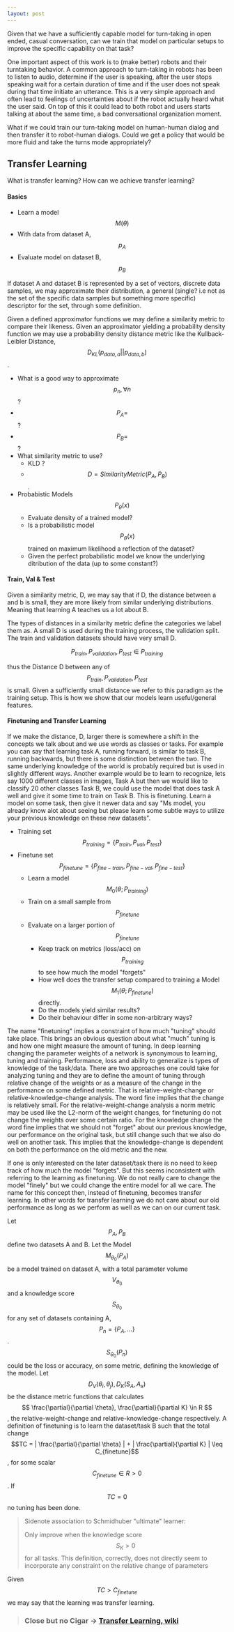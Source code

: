 ```yaml
---
layout: post
---
```


Given that we have a sufficiently capable model for turn-taking in open ended, casual
conversation, can we train that model on particular setups to improve the specific
capability on that task?

One important aspect of this work is to (make better) robots and their
turntaking behavior. A common approach to turn-taking in robots has been to
listen to audio, determine if the user is speaking, after the user stops
speaking wait for a certain duration of time and if the user does not speak
during that time initiate an utterance. This is a very simple approach and often
lead to feelings of uncertainties about if the robot actually heard what the
user said. On top of this it could lead to both robot and users starts talking
at about the same time, a bad conversational organization moment.

What if we could train our turn-taking model on human-human dialog and then
transfer it to robot-human dialogs. Could we get a policy that would be more
fluid and take the turns mode appropriately?

<!--more-->


## Transfer Learning


What is transfer learning? How can we achieve transfer learning?

#### Basics

* Learn a model $$ M(\theta) $$
* With data from dataset A, $$p_A$$
* Evaluate model on dataset B, $$p_B$$

If dataset A and dataset B is represented by a set of vectors, discrete data samples, we may
approximate their distribution, a general (single? i.e not as the set of the specific data samples
but something more specific) descriptor for the set, through some definition.

Given a defined approximator functions we may define a similarity metric to compare their likeness.
Given an approximator yielding a probability density function we may use a probability density
distance metric like the Kullback-Leibler Distance, $$ D_{KL}(p_{data, a} || p_{data, b}) $$.

* What is a good way to approximate $$ p_n, \forall n $$ ?
* $$ P_A = $$ ?
* $$ P_B = $$ ?
* What similarity metric to use?
  - KLD ?
  - $$ D = SimilarityMetric(P_A, P_B) $$.
* Probabistic Models $$ P_{\theta}(x) $$
    - Evaluate density of a trained model?
    - Is a probabilistic model $$ P_{\theta}(x) $$ trained on maximum likelihood a reflection of the
        dataset?
    - Given the perfect probabilistic model we know the underlying ditribution of the data (up to
        some constant?)


#### Train, Val & Test

Given a similarity metric, D, we may say that if D, the distance between a and b is small, they are
more likely from similar underlying distributions. Meaning that learning A teaches us a lot about B.

The types of distances in a similarity metric define the categories we label them as. A small D
is used during the training process, the validation split. The train and validation datasets
should have very small D.

$$ P_{train}, P_{validation}, P_{test} \in P_{training}  $$

thus the Distance D between any of $$ P_{train}, P_{validation}, P_{test} $$ is small. Given a
sufficiently small distance we refer to this paradigm as the training setup. This is how we show
that our models learn useful/general features.

#### Finetuning and Transfer Learning

If we make the distance, D, larger there is somewhere a shift in the concepts we talk about and we
use words as classes or tasks. For example you can say that learning task A, running forward, is
similar to task B, running backwards, but there is some distinction between the two. The same
underlying knowledge of the world is probably required but is used in slightly different ways.
Another example would be to learn to recognize, lets say 1000 different classes in images, Task A
but then we would like to classify 20 other classes Task B, we could use the model that does task A
well and give it some time to train on Task B. This is finetuning. Learn a model on some task, then
give it newer data and say "Ms model, you already know alot about seeing but please learn some
subtle ways to utilize your previous knowledge on these new datasets".


* Training set $$ P_{training} = \{P_{train}, P_{val}, P_{test}\} $$
* Finetune set $$ P_{finetune} = \{P_{fine-train}, P_{fine-val}, P_{fine-test}\} $$
  * Learn a model $$ M_{0}(\theta;  P_{training} ) $$
  * Train on a small sample from $$ P_{finetune} $$
  * Evaluate on a larger portion of $$ P_{finetune} $$
    * Keep track on metrics (loss/acc) on $$ P_{training} $$ to see how much the model "forgets"
    * How well does the transfer setup compared to training a Model $$ M_{1}(\theta;  P_{finetune} ) $$ directly.
    * Do the models yield similar results?
    * Do their behaviour differ in some non-arbitrary ways?

The name "finetuning" implies a constraint of how much "tuning" should take place. This brings an
obvious question about what "much" tuning is and how one might measure the amount of tuning. In deep
learning changing the parameter weights of a network is synonymous to learning, tuning and training.
Performance, loss and ability to generalize is types of knowledge of the task/data. There are two
approaches one could take for analyzing tuning and they are to define the amount of tuning through
relative change of the weights or as a measure of the change in the performance on some defined
metric. That is relative-weight-change or relative-knowledge-change analysis. The word fine implies
that the change is relatively small. For the relative-weight-change analysis a norm metric may be
used like the L2-norm of the weight changes, for finetuning do not change the weights over some
certain ratio. For the knowledge change the word fine implies that we should not "forget" about our
previous knowledge, our performance on the original task, but still change such that we also do well
on another task. This implies that the knowledge-change is dependent on both the performance on the
old metric and the new.

If one is only interested on the later dataset/task there is no need to keep track of how much the
model "forgets". But this seems inconsistent with referring to the learning as finetuning. We do not
really care to change the model "finely" but we could change the entire model for all we care. The
name for this concept then, instead of finetuning, becomes transfer learning. In other words for
transfer learning we do not care about our old performance as long as we perform as well as we can
on our current task.

Let $$ P_A, P_B $$ define two datasets A and B. Let the Model $$M_{\theta_0}(P_A)$$ be a model
trained on dataset A, with a total parameter volume $$V_{\theta_0}$$ and a knowledge score $$
S_{\theta_0}$$ for any set of datasets containing A, $$P_n = \{P_A, ... \}$$.  $$ S_{\theta_0}(P_n)
$$ could be the loss or accuracy, on some metric, defining the knowledge of the model.  Let $$
D_V(\theta_i, \theta_j), D_K(S_A, A_x)$$ be the distance metric functions that calculates $$
\frac{\partial}{\partial \theta}, \frac{\partial}{\partial K} \in R $$, the relative-weight-change
and relative-knowledge-change respectively. A definition of finetuning is to learn the dataset/task
B such that the total change $$TC = | \frac{\partial}{\partial \theta} | + | \frac{\partial}{\partial K}
| \leq C_{finetune}$$, for some scalar $$C_{finetune} \in R > 0$$. If $$ TC = 0 $$ no tuning has been done.

> Sidenote association to Schmidhuber "ultimate" learner:
>
> Only improve when the knowledge score
> $$S_K > 0 $$ for all tasks. This definition, correctly, does not directly seem to
> incorporate any constraint on the relative change of parameters

Given $$TC > C_{finetune}$$ we may say that the learning was transfer learning.


> ### Close but no Cigar -> [Transfer Learning, wiki](https://en.wikipedia.org/wiki/Transfer_learning)
